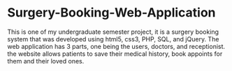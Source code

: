 # Surgery-Booking-Web-Application
This is one of my undergraduate semester project, it is a surgery booking system that was developed using html5, css3, PHP, SQL, and jQuery. The web application has 3 parts, one being the users, doctors, and receptionist. the website allows patients to save their medical history, book appoints for them and their loved ones.  
